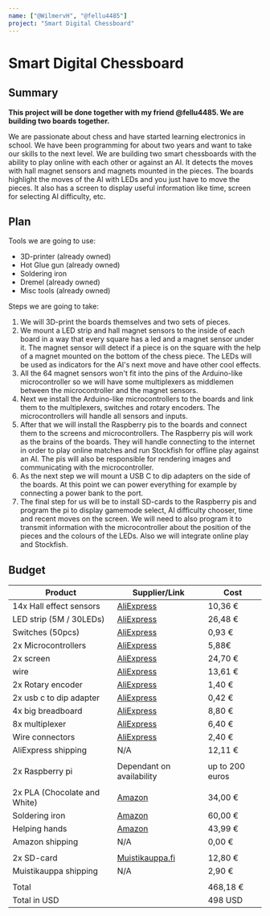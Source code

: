 ```yaml
---
name: ["@WilmervH", "@fellu4485"]
project: "Smart Digital Chessboard"
---
```


# Smart Digital Chessboard

## Summary

**This project will be done together with my friend @fellu4485. We are building two boards together.**

We are passionate about chess and have started learning electronics in school. We have been programming for about two years and want to take our skills to the next level. We are building two smart chessboards with the ability to play online with each other or against an AI. It detects the moves with hall magnet sensors and magnets mounted in the pieces. The boards highlight the moves of the AI with LEDs and you just have to move the pieces. It also has a screen to display useful information like time, screen for selecting AI difficulty, etc.

## Plan

Tools we are going to use:
- 3D-printer (already owned)
- Hot Glue gun (already owned)
- Soldering iron
- Dremel (already owned)
- Misc tools (already owned)

Steps we are going to take:
1. We will 3D-print the boards themselves and two sets of pieces.
2. We mount a LED strip and hall magnet sensors to the inside of each board in a way that every square has a led and a magnet sensor under it. The magnet sensor will detect if a piece is on the square with the help of a magnet mounted on the bottom of the chess piece. The LEDs will be used as indicators for the AI's next move and have other cool effects.
3. All the 64 magnet sensors won't fit into the pins of the Arduino-like microcontroller so we will have some multiplexers as middlemen between the microcontroller and the magnet sensors.
4. Next we install the Arduino-like microcontrollers to the boards and link them to the multiplexers, switches and rotary encoders. The microcontrollers will handle all sensors and inputs.
5. After that we will install the Raspberry pis to the boards and connect them to the screens and microcontrollers. The Raspberry pis will work as the brains of the boards. They will handle connecting to the internet in order to play online matches and run Stockfish for offline play against an AI. The pis will also be responsible for rendering images and communicating with the microcontroller.
6. As the next step we will mount a USB C to dip adapters on the side of the boards. At this point we can power everything for example by connecting a power bank to the port.
7. The final step for us will be to install SD-cards to the Raspberry pis and program the pi to display gamemode select, AI difficulty chooser, time and recent moves on the screen. We will need to also program it to transmit information with the microcontroller about the position of the pieces and the colours of the LEDs. Also we will integrate online play and Stockfish.

## Budget

| Product                      | Supplier/Link                                                                                                                                                                                                                                                                                                                                                                                                                                                                                                                                                              | Cost            |
| ---------------------------- | -------------------------------------------------------------------------------------------------------------------------------------------------------------------------------------------------------------------------------------------------------------------------------------------------------------------------------------------------------------------------------------------------------------------------------------------------------------------------------------------------------------------------------------------------------------------------- | --------------- |
| 14x Hall effect sensors      | [AliExpress](https://www.aliexpress.com/item/32989643722.html?mp=1)                                                                                                                                                                                                                                                                                                                                                                                                                                                                                                        | 10,36 €         |
| LED strip (5M / 30LEDs)      | [AliExpress](https://www.aliexpress.com/item/1005003387081535.html)                                                                                                                                                                                                                                                                                                                                                                                                                                                                                                        | 26,48 €         |
| Switches (50pcs)             | [AliExpress](https://www.aliexpress.com/item/1005003115135192.html?spm=a2g0o.productlist.main.15.492a744buZq0V1&algo_pvid=4eef36e1-ff9f-4e7b-867d-2a1e4d0fcb28&algo_exp_id=4eef36e1-ff9f-4e7b-867d-2a1e4d0fcb28-7&pdp_ext_f=%7B%22sku_id%22%3A%2212000024181858314%22%7D&pdp_npi=2%40dis%21EUR%211.23%210.75%21%21%21%21%21%40211be3d216717428583614762d0781%2112000024181858314%21sea&curPageLogUid=4swL4l8NvTPE)                                                                                                                                                         | 0,93 €          |
| 2x Microcontrollers          | [AliExpress](https://www.aliexpress.com/item/4000903444456.html)                                                                                                                                                                                                                                                                                                                                                                                                                                                                                                           | 5,88€           |
| 2x screen                    | [AliExpress](https://www.aliexpress.com/item/1005004598800700.html?mp=1)                                                                                                                                                                                                                                                                                                                                                                                                                                                                                                   | 24,70 €         |
| wire                         | [AliExpress](https://www.aliexpress.com/item/33020769897.html?spm=a2g0o.productlist.main.1.6b5e46c7MkcEZz&algo_pvid=78058553-a09b-4eec-8698-21f1e22edd21&algo_exp_id=78058553-a09b-4eec-8698-21f1e22edd21-0&pdp_ext_f=%7B%22sku_id%22%3A%2267168667879%22%7D&pdp_npi=2%40dis%21EUR%2119.39%2113.57%21%21%21%21%21%4021021aa216717439846132506d072f%2167168667879%21sea&curPageLogUid=MQxx4XxR7kOR)                                                                                                                                                                         | 13,61 €         |
| 2x Rotary encoder            | [AliExpress](https://www.aliexpress.com/item/32462116984.html?spm=a2g0o.productlist.main.3.599254c4yKn8rZ&algo_pvid=77498f6c-a9e9-440b-9c1e-7a1bf43cf3ba&algo_exp_id=77498f6c-a9e9-440b-9c1e-7a1bf43cf3ba-1&pdp_ext_f=%7B%22sku_id%22%3A%2210000000284880207%22%7D&pdp_npi=2%40dis%21EUR%210.65%210.62%21%21%21%21%21%4021227f0f16717441099107702d0741%2110000000284880207%21sea&curPageLogUid=ktMiq9vI1nb6)                                                                                                                                                               | 1,40 €          |
| 2x usb c to dip adapter         | [AliExpress](https://www.aliexpress.com/item/1005004898682160.html?spm=a2g0o.productlist.main.17.692d7b97n8m4hO&algo_pvid=6edfc7b6-92ad-408b-ae53-ef4777c40652&algo_exp_id=6edfc7b6-92ad-408b-ae53-ef4777c40652-8&pdp_ext_f=%7B%22sku_id%22%3A%2212000030942574436%22%7D&pdp_npi=2%40dis%21EUR%210.21%210.21%21%21%21%21%21%40211bf3f116717446295668145d06ef%2112000030942574436%21sea&curPageLogUid=XXeUufNaQzvD)                                                                                                                                                         | 0,42 €          |
| 4x big breadboard            | [AliExpress](https://www.aliexpress.com/item/4000689310993.html?spm=a2g0o.productlist.main.1.57f26225PHnp1t&algo_pvid=ccad3b46-3c0a-439f-8b32-1a892a082efa&algo_exp_id=ccad3b46-3c0a-439f-8b32-1a892a082efa-0&pdp_ext_f=%7B%22sku_id%22%3A%2212000022089082723%22%7D&pdp_npi=2%40dis%21EUR%214.34%213.82%21%21%21%21%21%4021021a7216717449609417045d074c%2112000022089082723%21sea&curPageLogUid=L98k4gws9yyZ)                                                                                                                                                             | 8,80 €          |
| 8x multiplexer               | [AliExpress](https://www.aliexpress.com/item/1005002710691057.html?mp=1)                                                                                                                                                                                                                                                                                                                                                                                                                                                                                                   | 6,40 €          |
| Wire connectors              | [AliExpress](https://www.aliexpress.com/item/4000394171442.html?spm=a2g0o.productlist.main.59.78f43ce6rZsG19&algo_pvid=af3fc2d3-ce42-4fe5-9b60-738232f0f8d9&aem_p4p_detail=202212231358062303587920410400021493881&algo_exp_id=af3fc2d3-ce42-4fe5-9b60-738232f0f8d9-29&pdp_ext_f=%7B%22sku_id%22%3A%2210000015036663976%22%7D&pdp_npi=2%40dis%21EUR%210.49%210.4%21%21%21%21%21%40211bda9b16718326862433310d0725%2110000015036663976%21sea&curPageLogUid=Ng4X7oH1Iqnw&ad_pvid=202212231358062303587920410400021493881_8&ad_pvid=202212231358062303587920410400021493881_8) | 2,40 €          |
| AliExpress shipping          | N/A                                                                                                                                                                                                                                                                                                                                                                                                                                                                                                                                                                        | 12,11 €         |
|                              |                                                                                                                                                                                                                                                                                                                                                                                                                                                                                                                                                                            |                 |
| 2x Raspberry pi              | Dependant on availability                                                                                                                                                                                                                                                                                                                                                                                                                                                                                                                                                  | up to 200 euros |
|                              |                                                                                                                                                                                                                                                                                                                                                                                                                                                                                                                                                                            |                 |
| 2x PLA (Chocolate and White) | [Amazon](https://www.amazon.de/-/en/OVERTURE-Matte-Filament-Dimensional-Accuracy/dp/B08X6YWZBT/ref=sr_1_5?keywords=overture%2Bpla&th=1)                                                                                                                                                                                                                                                                                                                                                                                                                                    | 34,00 €         |
| Soldering iron               | [Amazon](https://www.amazon.de/-/en/TOAUTO-Soldering-Station-Digital-Display/dp/B09QCRQHZ8/ref=sr_1_1?keywords=toauto%2Bds90&th=1)                                                                                                                                                                                                                                                                                                                                                                                                                                         | 60,00 €         |
| Helping hands                | [Amazon](https://www.amazon.de/-/en/Magnetic-Soldering-Electronics-Jewellery-Desoldering/dp/B09F9NJVW9/ref=sr_1_17?keywords=l%C3%B6thilfe+hand)                                                                                                                                                                                                                                                                                                                                                                                                                            | 43,99 €         |
| Amazon shipping              | N/A                                                                                                                                                                                                                                                                                                                                                                                                                                                                                                                                                                        | 0,00 €          |
|                              |                                                                                                                                                                                                                                                                                                                                                                                                                                                                                                                                                                            |                 |
| 2x SD-card                   | [Muistikauppa.fi](https://www.muistikauppa.fi/tuote/kingston-canvas-select-plus-64gb-microsdxc-muistikortti/)                                                                                                                                                                                                                                                                                                                                                                                                                                                              | 12,80 €         |
| Muistikauppa shipping        | N/A                                                                                                                                                                                                                                                                                                                                                                                                                                                                                                                                                                        | 2,90 €          |
|                              |                                                                                                                                                                                                                                                                                                                                                                                                                                                                                                                                                                            |                 |
| Total                        |                                                                                                                                                                                                                                                                                                                                                                                                                                                                                                                                                                            | 468,18 €        |
| Total in USD                 |                                                                                                                                                                                                                                                                                                                                                                                                                                                                                                                                                                            | 498 USD         |
